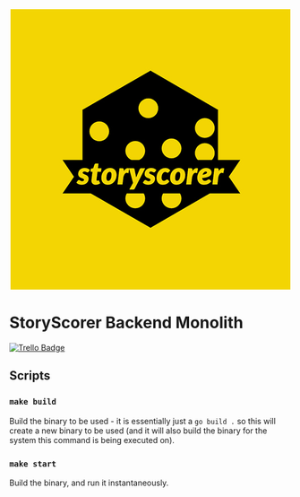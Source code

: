 <div align="center">
  <img src="/assets/storyscorer-logos.jpeg" alt="StoryScorer logo" />
</div>

# StoryScorer Backend Monolith

[![Trello Badge](https://img.shields.io/badge/-trello%20board-blue)](https://trello.com/b/lwcWrOXi/story-scorer-kanban-board)

## Scripts

### `make build`
Build the binary to be used - it is essentially just a `go build .` so this will create a new binary to be used (and it will also build the binary for the system this command is being executed on).

### `make start`
Build the binary, and run it instantaneously.